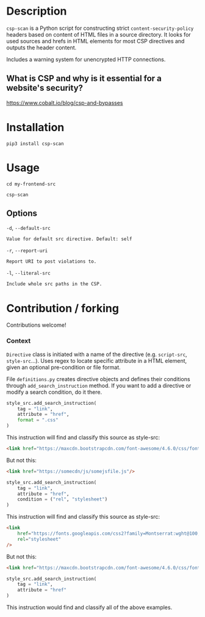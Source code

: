# Description

`csp-scan` is a Python script for constructing strict `content-security-policy` headers based on content of HTML files in a source directory. It looks for used sources and hrefs in HTML elements for most CSP directives and outputs the header content.

Includes a warning system for unencrypted HTTP connections.

## What is CSP and why is it essential for a website's security?

https://www.cobalt.io/blog/csp-and-bypasses

# Installation

`pip3 install csp-scan`

# Usage

`cd my-frontend-src`

`csp-scan`

## Options

  `-d`, `--default-src`
                        
    Value for default src directive. Default: self
  
  `-r`, `--report-uri`
    
    Report URI to post violations to.
  
  `-l`, `--literal-src`     
    
    Include whole src paths in the CSP.

# Contribution / forking

Contributions welcome!

### Context

`Directive` class is initiated with a name of the directive (e.g. `script-src`, `style-src`...). Uses regex to locate specific attribute in a HTML element, given an optional pre-condition or file format. 

File `definitions.py` creates directive objects and defines their conditions through `add_search_instruction` method. If you want to add a directive or modify a search condition, do it there. 

```python
style_src.add_search_instruction(
    tag = "link",
    attribute = "href",
    format = ".css"
)
```

This instruction will find and classify this source as style-src:

```html    
<link href="https://maxcdn.bootstrapcdn.com/font-awesome/4.6.0/css/font-awesome.min.css"/>
```

But not this:

```html    
<link href="https://somecdn/js/somejsfile.js"/>
```

```python
style_src.add_search_instruction(
    tag = "link",
    attribute = "href",
    condition = ("rel", "stylesheet")
)
```

This instruction will find and classify this source as style-src:

```html    
<link
    href="https://fonts.googleapis.com/css2?family=Montserrat:wght@100;400;500;600;700&display=swap"
    rel="stylesheet"
/>
```

But not this:

```html    
<link href="https://maxcdn.bootstrapcdn.com/font-awesome/4.6.0/css/font-awesome.min.css"/>
```

```python
style_src.add_search_instruction(
    tag = "link",
    attribute = "href"
)
```

This instruction would find and classify all of the above examples.
